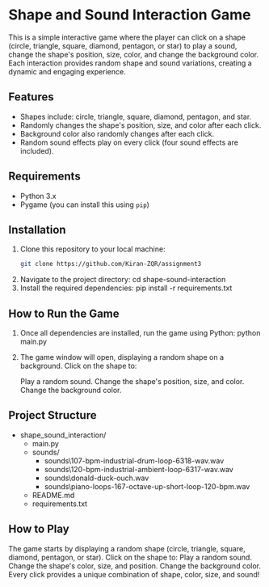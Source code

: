 # Shape and Sound Interaction Game

This is a simple interactive game where the player can click on a shape (circle, triangle, square, diamond, pentagon, or star) to play a sound, change the shape's position, size, color, and change the background color. Each interaction provides random shape and sound variations, creating a dynamic and engaging experience.

## Features

- Shapes include: circle, triangle, square, diamond, pentagon, and star.
- Randomly changes the shape's position, size, and color after each click.
- Background color also randomly changes after each click.
- Random sound effects play on every click (four sound effects are included).
  
## Requirements

- Python 3.x
- Pygame (you can install this using `pip`)

## Installation

1. Clone this repository to your local machine:
   ```bash
   git clone https://github.com/Kiran-ZQR/assignment3
2. Navigate to the project directory:
   cd shape-sound-interaction
3. Install the required dependencies:
   pip install -r requirements.txt

## How to Run the Game
1. Once all dependencies are installed, run the game using Python:
   python main.py
2. The game window will open, displaying a random shape on a background. Click on the shape to:

   Play a random sound.
   Change the shape's position, size, and color.
   Change the background color.

## Project Structure
- shape_sound_interaction/
   - main.py               
   - sounds/               
     - sounds\107-bpm-industrial-drum-loop-6318-wav.wav
     - sounds\120-bpm-industrial-ambient-loop-6317-wav.wav
     - sounds\donald-duck-ouch.wav
     - sounds\piano-loops-167-octave-up-short-loop-120-bpm.wav
   - README.md             
   - requirements.txt      

## How to Play
The game starts by displaying a random shape (circle, triangle, square, diamond, pentagon, or star).
Click on the shape to:
Play a random sound.
Change the shape's color, size, and position.
Change the background color.
Every click provides a unique combination of shape, color, size, and sound!
